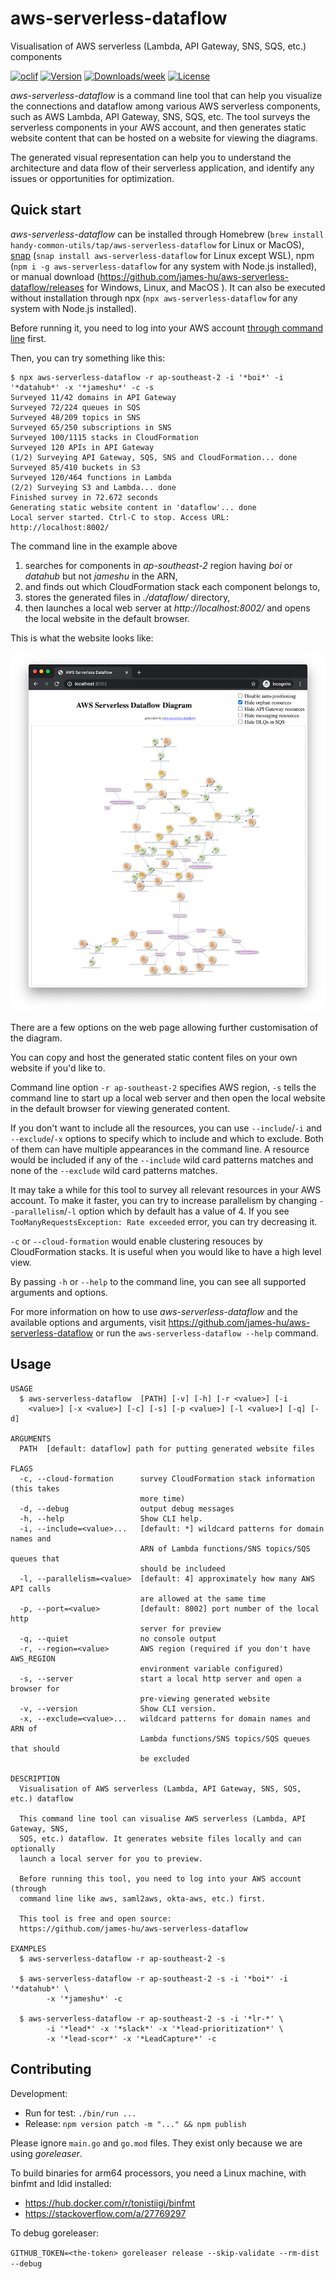 aws-serverless-dataflow
=======================

Visualisation of AWS serverless (Lambda, API Gateway, SNS, SQS, etc.) components

[![oclif](https://img.shields.io/badge/cli-oclif-brightgreen.svg)](https://oclif.io)
[![Version](https://img.shields.io/npm/v/aws-serverless-dataflow.svg)](https://npmjs.org/package/aws-serverless-dataflow)
[![Downloads/week](https://img.shields.io/npm/dw/aws-serverless-dataflow.svg)](https://npmjs.org/package/aws-serverless-dataflow)
[![License](https://img.shields.io/npm/l/aws-serverless-dataflow.svg)](https://github.com/james-hu/aws-serverless-dataflow/blob/master/package.json)

_aws-serverless-dataflow_ is a command line tool that can help you visualize the connections and dataflow among various AWS serverless components, such as AWS Lambda, API Gateway, SNS, SQS, etc. The tool surveys the serverless components in your AWS account, and then generates static website content that can be hosted on a website for viewing the diagrams.

The generated visual representation can help you to understand the architecture and data flow of their serverless application, and identify any issues or opportunities for optimization. 

## Quick start

_aws-serverless-dataflow_ can be installed through Homebrew (`brew install handy-common-utils/tap/aws-serverless-dataflow` for Linux or MacOS),
[snap](https://snapcraft.io/aws-serverless-dataflow) (`snap install aws-serverless-dataflow` for Linux except WSL), npm (`npm i -g aws-serverless-dataflow` for any system with Node.js installed), or manual download (https://github.com/james-hu/aws-serverless-dataflow/releases for Windows, Linux, and MacOS ). It can also be executed without installation through npx (`npx aws-serverless-dataflow` for any system with Node.js installed).

Before running it, you need to log into your AWS account [through command line](https://docs.aws.amazon.com/cli/latest/userguide/cli-configure-quickstart.html) first.

Then, you can try something like this:

```sh-session
$ npx aws-serverless-dataflow -r ap-southeast-2 -i '*boi*' -i '*datahub*' -x '*jameshu*' -c -s
Surveyed 11/42 domains in API Gateway
Surveyed 72/224 queues in SQS
Surveyed 48/209 topics in SNS
Surveyed 65/250 subscriptions in SNS
Surveyed 100/1115 stacks in CloudFormation
Surveyed 120 APIs in API Gateway
(1/2) Surveying API Gateway, SQS, SNS and CloudFormation... done
Surveyed 85/410 buckets in S3
Surveyed 120/464 functions in Lambda
(2/2) Surveying S3 and Lambda... done
Finished survey in 72.672 seconds
Generating static website content in 'dataflow'... done
Local server started. Ctrl-C to stop. Access URL: http://localhost:8002/
```

The command line in the example above

1. searches for components in _ap-southeast-2_ region
having _boi_ or _datahub_ but not _jameshu_ in the ARN,
2. and finds out which CloudFormation stack each component belongs to,
3. stores the generated files in _./dataflow/_ directory,
4. then launches a local web server at _http://localhost:8002/_
and opens the local website in the default browser.

This is what the website looks like:

![Screenshot](doc/aws-serverless-dataflow_screenshot.png)

There are a few options on the web page allowing further customisation of the diagram.

You can copy and host the generated static content files on your own website if you'd like to.

Command line option `-r ap-southeast-2` specifies AWS region,
`-s` tells the command line to start up a local web server and then open the local website in the default browser for viewing generated content.

If you don't want to include all the resources,
you can use `--include`/`-i` and `--exclude`/`-x` options to specify which to include and which to exclude.
Both of them can have multiple appearances in the command line.
A resource would be included if any of the `--include` wild card patterns matches and none of the `--exclude` wild card patterns matches.

It may take a while for this tool to survey all relevant resources in your AWS account.
To make it faster, you can try to increase parallelism by changing `--parallelism`/`-l` option which by default has a value of 4.
If you see `TooManyRequestsException: Rate exceeded` error, you can try decreasing it.

`-c` or `--cloud-formation` would enable clustering resouces by CloudFormation stacks.
It is useful when you would like to have a high level view.

By passing `-h` or `--help` to the command line, you can see all supported arguments and options.

For more information on how to use _aws-serverless-dataflow_ and the available options and arguments, visit https://github.com/james-hu/aws-serverless-dataflow or run the `aws-serverless-dataflow --help` command.

## Usage

<!-- help start -->
```
USAGE
  $ aws-serverless-dataflow  [PATH] [-v] [-h] [-r <value>] [-i
    <value>] [-x <value>] [-c] [-s] [-p <value>] [-l <value>] [-q] [-d]

ARGUMENTS
  PATH  [default: dataflow] path for putting generated website files

FLAGS
  -c, --cloud-formation      survey CloudFormation stack information (this takes
                             more time)
  -d, --debug                output debug messages
  -h, --help                 Show CLI help.
  -i, --include=<value>...   [default: *] wildcard patterns for domain names and
                             ARN of Lambda functions/SNS topics/SQS queues that
                             should be includeed
  -l, --parallelism=<value>  [default: 4] approximately how many AWS API calls
                             are allowed at the same time
  -p, --port=<value>         [default: 8002] port number of the local http
                             server for preview
  -q, --quiet                no console output
  -r, --region=<value>       AWS region (required if you don't have AWS_REGION
                             environment variable configured)
  -s, --server               start a local http server and open a browser for
                             pre-viewing generated website
  -v, --version              Show CLI version.
  -x, --exclude=<value>...   wildcard patterns for domain names and ARN of
                             Lambda functions/SNS topics/SQS queues that should
                             be excluded

DESCRIPTION
  Visualisation of AWS serverless (Lambda, API Gateway, SNS, SQS, etc.) dataflow

  This command line tool can visualise AWS serverless (Lambda, API Gateway, SNS,
  SQS, etc.) dataflow. It generates website files locally and can optionally
  launch a local server for you to preview.

  Before running this tool, you need to log into your AWS account (through
  command line like aws, saml2aws, okta-aws, etc.) first.

  This tool is free and open source:
  https://github.com/james-hu/aws-serverless-dataflow

EXAMPLES
  $ aws-serverless-dataflow -r ap-southeast-2 -s

  $ aws-serverless-dataflow -r ap-southeast-2 -s -i '*boi*' -i '*datahub*' \
        -x '*jameshu*' -c

  $ aws-serverless-dataflow -r ap-southeast-2 -s -i '*lr-*' \
        -i '*lead*' -x '*slack*' -x '*lead-prioritization*' \
        -x '*lead-scor*' -x '*LeadCapture*' -c
```

<!-- help end -->

## Contributing

Development:

- Run for test: `./bin/run ...`
- Release: `npm version patch -m "..." && npm publish`

Please ignore `main.go` and `go.mod` files.
They exist only because we are using *goreleaser*.

To build binaries for arm64 processors, you need a Linux machine, with binfmt and ldid installed:
- https://hub.docker.com/r/tonistiigi/binfmt
- https://stackoverflow.com/a/27769297

To debug goreleaser:

```GITHUB_TOKEN=<the-token> goreleaser release --skip-validate --rm-dist --debug```
